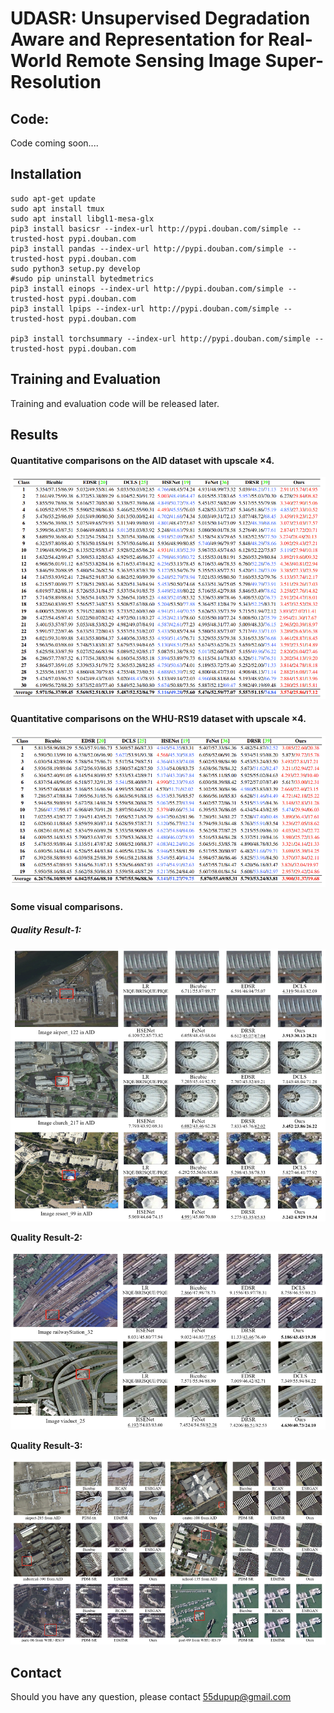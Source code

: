 # UDASR: Unsupervised Degradation Aware and Representation for Real-World Remote Sensing Image Super-Resolution

## Code: 

Code coming soon....

## Installation
```
sudo apt-get update
sudo apt install tmux
sudo apt install libgl1-mesa-glx
pip3 install basicsr --index-url http://pypi.douban.com/simple --trusted-host pypi.douban.com
pip3 install pandas --index-url http://pypi.douban.com/simple --trusted-host pypi.douban.com
sudo python3 setup.py develop
#sudo pip uninstall bytedmetrics
pip3 install einops --index-url http://pypi.douban.com/simple --trusted-host pypi.douban.com
pip3 install lpips --index-url http://pypi.douban.com/simple --trusted-host pypi.douban.com

pip3 install torchsummary --index-url http://pypi.douban.com/simple --trusted-host pypi.douban.com
```

## Training and Evaluation

Training and evaluation code will be released later.

## Results

####  Quantitative comparisons on the AID dataset with upscale ×4.

![](./figs/table-AID.png)

#### Quantitative comparisons on the WHU-RS19 dataset with upscale ×4.

![](./figs/table-WHU.png)

#### Some visual comparisons.

##### **Quality Result-1:**

![](./figs/visual-compare-1.png)

**Quality Result-2:**

![](./figs/visual-compare-2.png)

**Quality Result-3:**

![](./figs/visual-compare-3.png)


## Contact
Should you have any question, please contact 55dupup@gmail.com

